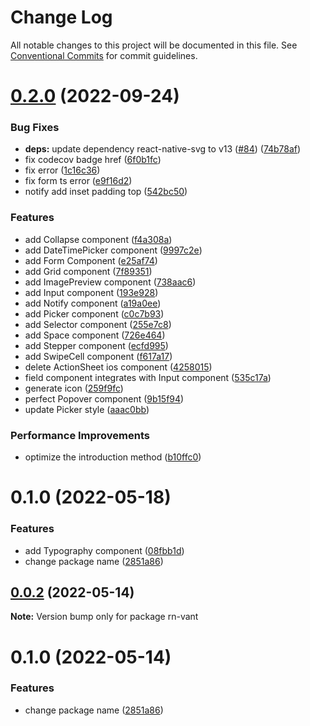# Change Log

All notable changes to this project will be documented in this file.
See [Conventional Commits](https://conventionalcommits.org) for commit guidelines.

# [0.2.0](https://github.com/bijinfeng/rn-vant/compare/rn-vant@0.1.0...rn-vant@0.2.0) (2022-09-24)


### Bug Fixes

* **deps:** update dependency react-native-svg to v13 ([#84](https://github.com/bijinfeng/rn-vant/issues/84)) ([74b78af](https://github.com/bijinfeng/rn-vant/commit/74b78afc6efe5475e6aaa34c5f6874d0f4169a99))
* fix codecov badge href ([6f0b1fc](https://github.com/bijinfeng/rn-vant/commit/6f0b1fc43bc5362bac2423e4a4361765e59be05b))
* fix error ([1c16c36](https://github.com/bijinfeng/rn-vant/commit/1c16c3673a38b5220e3aff785cdbc38d96e136e6))
* fix form ts error ([e9f16d2](https://github.com/bijinfeng/rn-vant/commit/e9f16d2cb434b54ea03da49c3d36fd35e3e10b94))
* notify add inset padding top ([542bc50](https://github.com/bijinfeng/rn-vant/commit/542bc509387a4c82680d1c1d6a839110c6608440))


### Features

* add Collapse component ([f4a308a](https://github.com/bijinfeng/rn-vant/commit/f4a308a47c3611caf097379725237b64fa806f3d))
* add DateTimePicker component ([9997c2e](https://github.com/bijinfeng/rn-vant/commit/9997c2eb36f77ebcba87aa7c067c4fb6014c0cb0))
* add Form Component ([e25af74](https://github.com/bijinfeng/rn-vant/commit/e25af74bfd63d0571d358c3d15aee6b8fccbc499))
* add Grid component ([7f89351](https://github.com/bijinfeng/rn-vant/commit/7f893513e8807b37cbf2d50f3674995bcbb6b0c4))
* add ImagePreview component ([738aac6](https://github.com/bijinfeng/rn-vant/commit/738aac654a24b1f406bfc85f6461a06c3bbd3563))
* add Input component ([193e928](https://github.com/bijinfeng/rn-vant/commit/193e928b4a16b5f1bb628341c6a6aba61da2edfa))
* add Notify component ([a19a0ee](https://github.com/bijinfeng/rn-vant/commit/a19a0eef359ac93341913cd62626f82745e24153))
* add Picker component ([c0c7b93](https://github.com/bijinfeng/rn-vant/commit/c0c7b9387b06f29d346d568add9d8645d4e6ef4e))
* add Selector component ([255e7c8](https://github.com/bijinfeng/rn-vant/commit/255e7c83ffd0c5360e59c8b6b37cd215179b191b))
* add Space component ([726e464](https://github.com/bijinfeng/rn-vant/commit/726e46488bfc62fea551cd32704ad8606c52a14b))
* add Stepper component ([ecfd995](https://github.com/bijinfeng/rn-vant/commit/ecfd9958e0a68929bf8d41051d5c39cefd64febe))
* add SwipeCell component ([f617a17](https://github.com/bijinfeng/rn-vant/commit/f617a172b4355654373995169de8d50fd7a1a1f9))
* delete ActionSheet ios component ([4258015](https://github.com/bijinfeng/rn-vant/commit/425801566f204a6b6afdabae2ee6278c03ad153a))
* field component integrates with Input component ([535c17a](https://github.com/bijinfeng/rn-vant/commit/535c17ab82d2f16a65d202cf4218f4e636b5e86e))
* generate icon ([259f9fc](https://github.com/bijinfeng/rn-vant/commit/259f9fc6dbc9eb5bd31f328ab04241a433ad8b18))
* perfect Popover component ([9b15f94](https://github.com/bijinfeng/rn-vant/commit/9b15f942bf9d6f5394c8de5aacdc75f615a10d52))
* update Picker style ([aaac0bb](https://github.com/bijinfeng/rn-vant/commit/aaac0bba4c9530fb0cc963e7af44e611c2038e1d))


### Performance Improvements

* optimize the introduction method ([b10ffc0](https://github.com/bijinfeng/rn-vant/commit/b10ffc04db1748636c27922e0ae474ac58f390bd))





# 0.1.0 (2022-05-18)


### Features

* add Typography component ([08fbb1d](https://github.com/bijinfeng/rn-vant/commit/08fbb1d30d72133163d200263be19a465a7be848))
* change package name ([2851a86](https://github.com/bijinfeng/rn-vant/commit/2851a864a0842a035b3f9affd1deb92496071a4c))





## [0.0.2](https://github.com/bijinfeng/rn-vant/compare/rn-vant@0.1.0...rn-vant@0.0.2) (2022-05-14)

**Note:** Version bump only for package rn-vant





# 0.1.0 (2022-05-14)


### Features

* change package name ([2851a86](https://github.com/bijinfeng/rn-vant/commit/2851a864a0842a035b3f9affd1deb92496071a4c))
